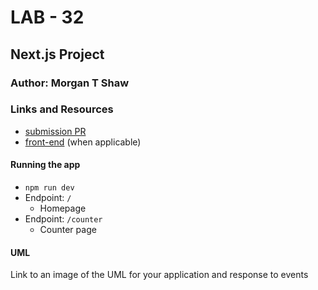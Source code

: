 # LAB - 32

## Next.js Project

### Author: Morgan T Shaw

### Links and Resources
* [submission PR](http://xyz.com)
* [front-end](http://xyz.com) (when applicable)

#### Running the app
* `npm run dev`
* Endpoint: `/`
  * Homepage
* Endpoint: `/counter`
  * Counter page


#### UML
Link to an image of the UML for your application and response to events